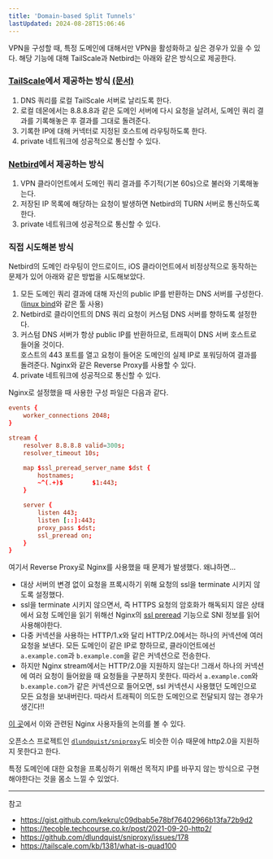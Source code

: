 ```yaml
---
title: 'Domain-based Split Tunnels'
lastUpdated: 2024-08-28T15:06:46
---
```


VPN을 구성할 때, 특정 도메인에 대해서만 VPN을 활성화하고 싶은 경우가 있을 수 있다. 해당 기능에 대해 TailScale과 Netbird는 아래와 같은 방식으로 제공한다.

### [TailScale](https://tailscale.com/)에서 제공하는 방식 [(문서)](https://tailscale.com/kb/1342/how-app-connectors-work)

1. DNS 쿼리를 로컬 TailScale 서버로 날리도록 한다.
2. 로컬 데몬에서는 8.8.8.8과 같은 도메인 서버에 다시 요청을 날려서, 도메인 쿼리 결과를 기록해놓은 후 결과를 그대로 돌려준다.
3. 기록한 IP에 대해 커넥터로 지정된 호스트에 라우팅하도록 한다.
4. private 네트워크에 성공적으로 통신할 수 있다.

### [Netbird](https://github.com/netbirdio/netbird)에서 제공하는 방식

1. VPN 클라이언트에서 도메인 쿼리 결과를 주기적(기본 60s)으로 불러와 기록해놓는다.
2. 저장된 IP 목록에 해당하는 요청이 발생하면 Netbird의 TURN 서버로 통신하도록 한다.
3. private 네트워크에 성공적으로 통신할 수 있다.

### 직접 시도해본 방식

Netbird의 도메인 라우팅이 안드로이드, iOS 클라이언트에서 비정상적으로 동작하는 문제가 있어 아래와 같은 방법을 시도해보았다.

1. 모든 도메인 쿼리 결과에 대해 자신의 public IP를 반환하는 DNS 서버를 구성한다. ([linux bind](/til/os/linux/network/dns/bind로dns서버정의하기)와 같은 툴 사용)
2. Netbird로 클라이언트의 DNS 쿼리 요청이 커스텀 DNS 서버를 향하도록 설정한다.
3. 커스텀 DNS 서버가 항상 public IP를 반환하므로, 트래픽이 DNS 서버 호스트로 들어올 것이다.  
    호스트의 443 포트를 열고 요청이 들어온 도메인의 실제 IP로 포워딩하여 결과를 돌려준다. Nginx와 같은 Reverse Proxy를 사용할 수 있다.
4. private 네트워크에 성공적으로 통신할 수 있다.

Nginx로 설정했을 때 사용한 구성 파일은 다음과 같다.

```conf
events {
    worker_connections 2048;
}

stream {
    resolver 8.8.8.8 valid=300s;
    resolver_timeout 10s;

    map $ssl_preread_server_name $dst {
        hostnames;
        ~^(.+)$        $1:443;
    }

    server {
        listen 443;
        listen [::]:443;
        proxy_pass $dst;
        ssl_preread on;
    }
}
```

여기서 Reverse Proxy로 Nginx를 사용했을 때 문제가 발생했다. 왜냐하면...

- 대상 서버의 변경 없이 요청을 프록시하기 위해 요청의 ssl을 terminate 시키지 않도록 설정했다.
- ssl을 terminate 시키지 않으면서, 즉 HTTPS 요청의 암호화가 해독되지 않은 상태에서 요청 도메인을 읽기 위해선 Nginx의 [ssl preread](http://nginx.org/en/docs/stream/ngx_stream_ssl_preread_module.html) 기능으로 SNI 정보를 읽어 사용해야한다.
- 다중 커넥션을 사용하는 HTTP/1.x와 달리 HTTP/2.0에서는 하나의 커넥션에 여러 요청을 보낸다. 모든 도메인이 같은 IP로 향하므로, 클라이언트에선 `a.example.com`과 `b.example.com`을 같은 커넥션으로 전송한다.
- 하지만 Nginx stream에서는 HTTP/2.0을 지원하지 않는다! 그래서 하나의 커넥션에 여러 요청이 들어왔을 때 요청들을 구분하지 못한다. 따라서 `a.example.com`와 `b.example.com`가 같은 커넥션으로 들어오면, ssl 커넥션시 사용했던 도메인으로 모든 요청을 보내버린다. 따라서 트래픽이 의도한 도메인으로 전달되지 않는 경우가 생긴다!!

[이 곳](https://gist.github.com/kekru/c09dbab5e78bf76402966b13fa72b9d2)에서 이와 관련된 Nginx 사용자들의 논의를 볼 수 있다.

오픈소스 프로젝트인 [`dlundquist/sniproxy`](https://github.com/dlundquist/sniproxy/issues/178)도 비슷한 이슈 때문에 http2.0을 지원하지 못한다고 한다.

특정 도메인에 대한 요청을 프록싱하기 위해선 목적지 IP를 바꾸지 않는 방식으로 구현해야한다는 것을 몸소 느낄 수 있었다.

---
참고

- <https://gist.github.com/kekru/c09dbab5e78bf76402966b13fa72b9d2>
- <https://tecoble.techcourse.co.kr/post/2021-09-20-http2/>
- <https://github.com/dlundquist/sniproxy/issues/178>
- <https://tailscale.com/kb/1381/what-is-quad100>
